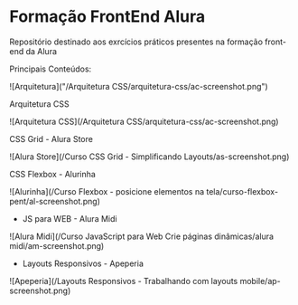 # Formação FrontEnd Alura
Repositório destinado aos exrcícios práticos presentes na formação front-end da Alura

Principais Conteúdos:

![Arquitetura]("/Arquitetura CSS/arquitetura-css/ac-screenshot.png")

Arquitetura CSS

![Arquitetura CSS](/Arquitetura CSS/arquitetura-css/ac-screenshot.png)

CSS Grid - Alura Store

![Alura Store](/Curso CSS Grid - Simplificando Layouts/as-screenshot.png)

CSS Flexbox - Alurinha

![Alurinha](/Curso Flexbox - posicione elementos na tela/curso-flexbox-pent/al-screenshot.png)

- JS para WEB - Alura Midi

![Alura Midi](/Curso JavaScript para Web Crie páginas dinâmicas/alura midi/am-screenshot.png)

- Layouts Responsivos - Apeperia

![Apeperia](/Layouts Responsivos - Trabalhando com layouts mobile/ap-screenshot.png)
